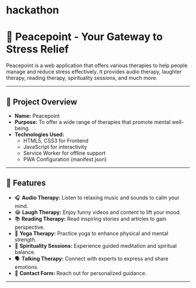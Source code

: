# hackathon


# 🎯 Peacepoint - Your Gateway to Stress Relief

Peacepoint is a web application that offers various therapies to help people manage and reduce stress effectively. It provides audio therapy, laughter therapy, reading therapy, spirituality sessions, and much more.

---

## 🚀 **Project Overview**

- **Name:** Peacepoint
- **Purpose:** To offer a wide range of therapies that promote mental well-being.
- **Technologies Used:**  
  - HTML5, CSS3 for Frontend
  - JavaScript for interactivity
  - Service Worker for offline support
  - PWA Configuration (manifest.json)  

---

## 🌟 **Features**
- 🎧 **Audio Therapy:** Listen to relaxing music and sounds to calm your mind.
- 😂 **Laugh Therapy:** Enjoy funny videos and content to lift your mood.
- 📚 **Reading Therapy:** Read inspiring stories and articles to gain perspective.
- 🧘 **Yoga Therapy:** Practice yoga to enhance physical and mental strength.
- 🙏 **Spirituality Sessions:** Experience guided meditation and spiritual balance.
- 🗣️ **Talking Therapy:** Connect with experts to express and share emotions.
- 📝 **Contact Form:** Reach out for personalized guidance.

---
